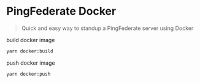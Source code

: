 # PingFederate Docker
> Quick and easy way to standup a PingFederate server using Docker 



build docker image
```bash
yarn docker:build
```

push docker image
```bash
yarn docker:push
```
